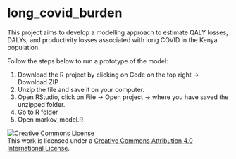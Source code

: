 # long_covid_burden

This project aims to develop a modelling approach to estimate QALY losses, DALYs, and productivity losses associated with long COVID in the Kenya population.

Follow the steps below to run a prototype of the model:

1. Download the R project by clicking on Code on the top right -> Download ZIP
2. Unzip the file and save it on your computer.
3. Open RStudio, click on File -> Open project -> where you have saved the unzipped folder.
4. Go to R folder
5. Open markov_model.R

<a rel="license" href="http://creativecommons.org/licenses/by/4.0/"><img alt="Creative Commons License" style="border-width:0" src="https://i.creativecommons.org/l/by/4.0/88x31.png" /></a><br />This work is licensed under a <a rel="license" href="http://creativecommons.org/licenses/by/4.0/">Creative Commons Attribution 4.0 International License</a>.